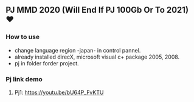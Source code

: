 ## PJ MMD 2020 (Will End If PJ 100Gb Or To 2021) :heart:
### How to use
- change language region -japan- in control pannel.
- already installed direcX, microsoft visual c+ package 2005, 2008.
- pj in folder forder project. 
### Pj link demo
1. Pj1: https://youtu.be/bU64P_FvKTU
